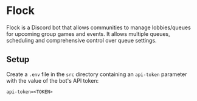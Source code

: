 # Flock
Flock is a Discord bot that allows communities to manage lobbies/queues for upcoming group games and events. It allows multiple queues, scheduling and comprehensive control over queue settings.

## Setup
Create a `.env` file in the `src` directory containing an `api-token` parameter with the value of the bot's API token:

```
api-token=<TOKEN>
```